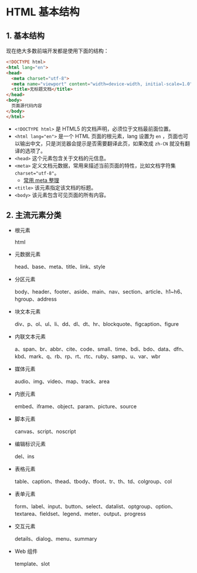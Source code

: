 # HTML 基本结构

## 1. 基本结构

现在绝大多数前端开发都是使用下面的结构：

```html
<!DOCTYPE html>
<html lang="en">
<head>
  <meta charset="utf-8">
  <meta name="viewport" content="width=device-width, initial-scale=1.0">
  <title>无标题文档</title>
</head>
<body>
  页面源代码内容
</body>
</html>
```

* `<!DOCTYPE html>` 是 HTML5 的文档声明，必须位于文档最前面位置。
* `<html lang="en">` 是一个 HTML 页面的根元素，lang 设置为 `en` ，页面也可以输出中文，只是浏览器会提示是否需要翻译此页，如果改成 `zh-CN` 就没有翻译的选项了。
* `<head>` 这个元素包含关于文档的元信息。
* `<meta>` 定义文档元数据，常用来描述当前页面的特性，比如文档字符集 `charset="utf-8"`。
  * [常用 meta 整理](https://segmentfault.com/a/1190000002407912 "常用 meta 整理")
* `<title>` 该元素指定该文档的标题。
* `<body>` 该元素包含可见页面的所有内容。

## 2. 主流元素分类

* 根元素

  html
  
* 元数据元素

  head、base、meta、title、link、style

* 分区元素
  
  body、header、footer、aside、main、nav、section、article、h1~h6、hgroup、address

* 块文本元素
  
  div、p、ol、ul、li、dd、dl、dt、hr、blockquote、figcaption、figure

* 内联文本元素
  
  a、span、br、abbr、cite、code、small、time、bdi、bdo、data、dfn、kbd、mark、q、rb、rp、rt、rtc、ruby、samp、u、var、wbr

* 媒体元素
 
  audio、img、video、map、track、area

* 内嵌元素

  embed、iframe、object、param、picture、source

* 脚本元素

  canvas、script、noscript

* 编辑标识元素

  del、ins

* 表格元素
  
  table、caption、thead、tbody、tfoot、tr、th、td、colgroup、col

* 表单元素
  
  form、label、input、button、select、datalist、optgroup、option、textarea、fieldset、legend、meter、output、progress

* 交互元素
  
  details、dialog、menu、summary

* Web 组件
  
  template、slot

